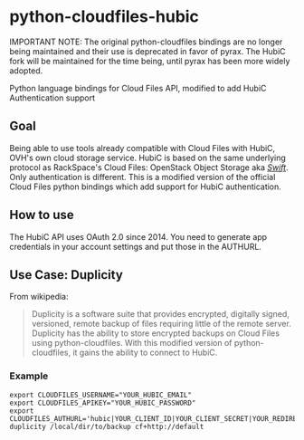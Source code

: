 python-cloudfiles-hubic
=======================

IMPORTANT NOTE:
The original python-cloudfiles bindings are no longer being maintained and their
use is deprecated in favor of pyrax. The HubiC fork will be maintained for the
time being, until pyrax has been more widely adopted.

Python language bindings for Cloud Files API, modified to add HubiC Authentication support

## Goal
Being able to use tools already compatible with Cloud Files with HubiC, OVH's own cloud storage service.
HubiC is based on the same underlying protocol as RackSpace's Cloud Files: OpenStack Object Storage aka [*Swift*](http://docs.openstack.org/developer/swift/). Only authentication is different.
This is a modified version of the official Cloud Files python bindings which add support for HubiC authentication.

## How to use
The HubiC API uses OAuth 2.0 since 2014. You need to generate app credentials in your account settings and put those in the AUTHURL.

## Use Case: Duplicity
From wikipedia:
> Duplicity is a software suite that provides encrypted, digitally signed, versioned, remote backup of files requiring little of the remote server.
Duplicity has the ability to store encrypted backups on Cloud Files using python-cloudfiles. With this modified version of python-cloudfiles, it gains the ability to connect to HubiC.

### Example
    export CLOUDFILES_USERNAME="YOUR_HUBIC_EMAIL"
    export CLOUDFILES_APIKEY="YOUR_HUBIC_PASSWORD"
    export CLOUDFILES_AUTHURL='hubic|YOUR_CLIENT_ID|YOUR_CLIENT_SECRET|YOUR_REDIRECT_URL'
    duplicity /local/dir/to/backup cf+http://default

